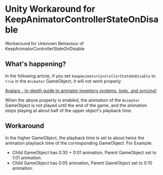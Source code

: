 # Unity Workaround for KeepAnimatorControllerStateOnDisable

Workaround for Unknown Behaviour of KeepAnimatorControllerStateOnDisable

## What's happening?

In the following article, if you set `keepAnimatorControllerStateOnDisable` to `true` in the `Animator` GameObject, it will not work properly.

[Avatars - In-depth guide to animator inventory systems, logic, and syncing!](https://vrcat.club/threads/in-depth-guide-to-animator-inventory-systems-logic-and-syncing-w-unitypackage.2858/)

When the above property is enabled, the animation of the `Animator` GameObject is not played until the end of the game, and the animation stops playing at about half of the upper object's playback time.

## Workaround

In the higher GameObject, the playback time is set to about twice the animation playback time of the corresponding GameObject.
For Example:

- Child GameObject has 0:30 + 0:01 animation, Parent GameObject set to 1:01 animation.
- Child GameObject has 0:05 animation, Parent GameObject set to 0:10 animation.
